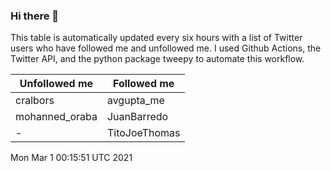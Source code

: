 ### Hi there 👋

This table is automatically updated every six hours with a list of Twitter users who have followed me and unfollowed me. I used Github Actions, the Twitter API, and the python package tweepy to automate this workflow.

| Unfollowed me |  Followed me |
| --- | --- |
|cralbors|avgupta_me|
|mohanned_oraba|JuanBarredo|
|-|TitoJoeThomas|
Mon Mar  1 00:15:51 UTC 2021
